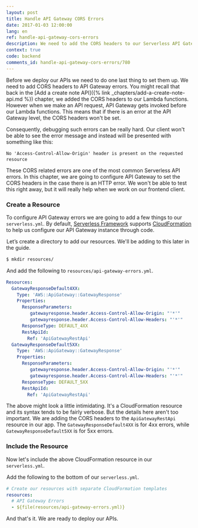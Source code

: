 ```yaml
---
layout: post
title: Handle API Gateway CORS Errors
date: 2017-01-03 12:00:00
lang: en
ref: handle-api-gateway-cors-errors
description: We need to add the CORS headers to our Serverless API Gateway endpoint to handle 4xx and 5xx errors. This is to handle the case where our Lambda functions are not being invoked. 
context: true
code: backend
comments_id: handle-api-gateway-cors-errors/780
---
```


Before we deploy our APIs we need to do one last thing to set them up. We need to add CORS headers to API Gateway errors. You might recall that back in the [Add a create note API]({% link _chapters/add-a-create-note-api.md %}) chapter, we added the CORS headers to our Lambda functions. However when we make an API request, API Gateway gets invoked before our Lambda functions. This means that if there is an error at the API Gateway level, the CORS headers won't be set.

Consequently, debugging such errors can be really hard. Our client won't be able to see the error message and instead will be presented with something like this:

```
No 'Access-Control-Allow-Origin' header is present on the requested resource
```

These CORS related errors are one of the most common Serverless API errors. In this chapter, we are going to configure API Gateway to set the CORS headers in the case there is an HTTP error. We won't be able to test this right away, but it will really help when we work on our frontend client.

### Create a Resource

To configure API Gateway errors we are going to add a few things to our `serverless.yml`. By default, [Serverless Framework](https://serverless.com) supports [CloudFormation](https://aws.amazon.com/cloudformation/) to help us configure our API Gateway instance through code.

<img class="code-marker" src="/assets/s.png" />Let’s create a directory to add our resources. We'll be adding to this later in the guide.

``` bash
$ mkdir resources/
```

<img class="code-marker" src="/assets/s.png" />And add the following to `resources/api-gateway-errors.yml`.

``` yml
Resources:
  GatewayResponseDefault4XX:
    Type: 'AWS::ApiGateway::GatewayResponse'
    Properties:
      ResponseParameters:
         gatewayresponse.header.Access-Control-Allow-Origin: "'*'"
         gatewayresponse.header.Access-Control-Allow-Headers: "'*'"
      ResponseType: DEFAULT_4XX
      RestApiId:
        Ref: 'ApiGatewayRestApi'
  GatewayResponseDefault5XX:
    Type: 'AWS::ApiGateway::GatewayResponse'
    Properties:
      ResponseParameters:
         gatewayresponse.header.Access-Control-Allow-Origin: "'*'"
         gatewayresponse.header.Access-Control-Allow-Headers: "'*'"
      ResponseType: DEFAULT_5XX
      RestApiId:
        Ref: 'ApiGatewayRestApi'
```

The above might look a little intimidating. It's a CloudFormation resource and its syntax tends to be fairly verbose. But the details here aren't too important. We are adding the CORS headers to the `ApiGatewayRestApi` resource in our app. The `GatewayResponseDefault4XX` is for 4xx errors, while `GatewayResponseDefault5XX` is for 5xx errors. 

### Include the Resource 

Now let's include the above CloudFormation resource in our `serverless.yml`.


<img class="code-marker" src="/assets/s.png" />Add the following to the bottom of our `serverless.yml`.

``` yml
# Create our resources with separate CloudFormation templates
resources:
  # API Gateway Errors
  - ${file(resources/api-gateway-errors.yml)}
```

And that's it. We are ready to deploy our APIs.
